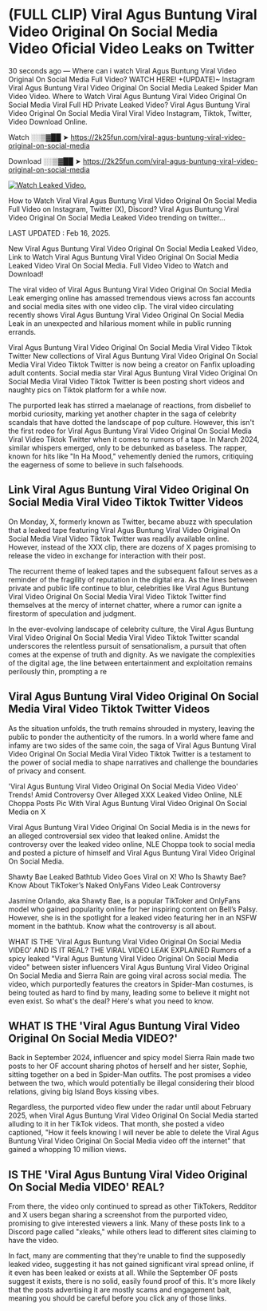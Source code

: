 # (FULL CLIP) Viral Agus Buntung Viral Video Original On Social Media Video Oficial Video Leaks on Twitter

30 seconds ago — Where can i watch Viral Agus Buntung Viral Video Original On Social Media Full Video? WATCH HERE! +(UPDATE)~ Instagram Viral Agus Buntung Viral Video Original On Social Media Leaked Spider Man Video Video. Where to Watch Viral Agus Buntung Viral Video Original On Social Media Viral Full HD Private Leaked Video? Viral Agus Buntung Viral Video Original On Social Media Viral Viral Video Instagram, Tiktok, Twitter, Video Download Online.

Watch ░░▒▓██ ➤ https://2k25fun.com/viral-agus-buntung-viral-video-original-on-social-media

Download ░░▒▓██ ➤ https://2k25fun.com/viral-agus-buntung-viral-video-original-on-social-media

[![Watch Leaked Video.](https://miro.medium.com/v2/resize:fit:828/format:webp/1*cilzJN44JGOrTw9NJCrNHA.gif "Watch Leaked Video")](https://2k25fun.com/viral-agus-buntung-viral-video-original-on-social-media)

How to Watch Viral Viral Agus Buntung Viral Video Original On Social Media Full Video on Instagram, Twitter (X), Discord? Viral Agus Buntung Viral Video Original On Social Media Leaked Video trending on twitter...

LAST UPDATED : Feb 16, 2025.

New Viral Agus Buntung Viral Video Original On Social Media Leaked Video, Link to Watch Viral Agus Buntung Viral Video Original On Social Media Leaked Video Viral On Social Media. Full Video Video to Watch and Download!

The viral video of Viral Agus Buntung Viral Video Original On Social Media Leak emerging online has amassed tremendous views across fan accounts and social media sites with one video clip. The viral video circulating recently shows Viral Agus Buntung Viral Video Original On Social Media Leak in an unexpected and hilarious moment while in public running errands.

Viral Agus Buntung Viral Video Original On Social Media Viral Video Tiktok Twitter New collections of Viral Agus Buntung Viral Video Original On Social Media Viral Video Tiktok Twitter is now being a creator on Fanfix uploading adult contents. Social media star Viral Agus Buntung Viral Video Original On Social Media Viral Video Tiktok Twitter is been posting short videos and naughty pics on Tiktok platform for a while now.

The purported leak has stirred a maelanage of reactions, from disbelief to morbid curiosity, marking yet another chapter in the saga of celebrity scandals that have dotted the landscape of pop culture. However, this isn't the first rodeo for Viral Agus Buntung Viral Video Original On Social Media Viral Video Tiktok Twitter when it comes to rumors of a tape. In March 2024, similar whispers emerged, only to be debunked as baseless. The rapper, known for hits like "In Ha Mood," vehemently denied the rumors, critiquing the eagerness of some to believe in such falsehoods.

## Link Viral Agus Buntung Viral Video Original On Social Media Viral Video Tiktok Twitter Videos

On Monday, X, formerly known as Twitter, became abuzz with speculation that a leaked tape featuring Viral Agus Buntung Viral Video Original On Social Media Viral Video Tiktok Twitter was readily available online. However, instead of the XXX clip, there are dozens of X pages promising to release the video in exchange for interaction with their post.

The recurrent theme of leaked tapes and the subsequent fallout serves as a reminder of the fragility of reputation in the digital era. As the lines between private and public life continue to blur, celebrities like Viral Agus Buntung Viral Video Original On Social Media Viral Video Tiktok Twitter find themselves at the mercy of internet chatter, where a rumor can ignite a firestorm of speculation and judgment.

In the ever-evolving landscape of celebrity culture, the Viral Agus Buntung Viral Video Original On Social Media Viral Video Tiktok Twitter scandal underscores the relentless pursuit of sensationalism, a pursuit that often comes at the expense of truth and dignity. As we navigate the complexities of the digital age, the line between entertainment and exploitation remains perilously thin, prompting a re

##  Viral Agus Buntung Viral Video Original On Social Media Viral Video Tiktok Twitter Videos

As the situation unfolds, the truth remains shrouded in mystery, leaving the public to ponder the authenticity of the rumors. In a world where fame and infamy are two sides of the same coin, the saga of Viral Agus Buntung Viral Video Original On Social Media Viral Video Tiktok Twitter is a testament to the power of social media to shape narratives and challenge the boundaries of privacy and consent.

'Viral Agus Buntung Viral Video Original On Social Media Video Video' Trends! Amid Controversy Over Alleged XXX Leaked Video Online, NLE Choppa Posts Pic With Viral Agus Buntung Viral Video Original On Social Media on X

Viral Agus Buntung Viral Video Original On Social Media is in the news for an alleged controversial sex video that leaked online. Amidst the controversy over the leaked video online, NLE Choppa took to social media and posted a picture of himself and Viral Agus Buntung Viral Video Original On Social Media.

Shawty Bae Leaked Bathtub Video Goes Viral on X! Who Is Shawty Bae? Know About TikToker’s Naked OnlyFans Video Leak Controversy

Jasmine Orlando, aka Shawty Bae, is a popular TikToker and OnlyFans model who gained popularity online for her inspiring content on Bell’s Palsy. However, she is in the spotlight for a leaked video featuring her in an NSFW moment in the bathtub. Know what the controversy is all about.

WHAT IS THE 'Viral Agus Buntung Viral Video Original On Social Media VIDEO' AND IS IT REAL? THE VIRAL VIDEO LEAK EXPLAINED Rumors of a spicy leaked "Viral Agus Buntung Viral Video Original On Social Media video" between sister influencers Viral Agus Buntung Viral Video Original On Social Media and Sierra Rain are going viral across social media. The video, which purportedly features the creators in Spider-Man costumes, is being touted as hard to find by many, leading some to believe it might not even exist. So what's the deal? Here's what you need to know.

## WHAT IS THE 'Viral Agus Buntung Viral Video Original On Social Media VIDEO?'

Back in September 2024, influencer and spicy model Sierra Rain made two posts to her OF account sharing photos of herself and her sister, Sophie, sitting together on a bed in Spider-Man outfits. The post promises a video between the two, which would potentially be illegal considering their blood relations, giving big Island Boys kissing vibes.

Regardless, the purported video flew under the radar until about February 2025, when Viral Agus Buntung Viral Video Original On Social Media started alluding to it in her TikTok videos. That month, she posted a video captioned, "How it feels knowing I will never be able to delete the Viral Agus Buntung Viral Video Original On Social Media video off the internet" that gained a whopping 10 million views.

## IS THE 'Viral Agus Buntung Viral Video Original On Social Media VIDEO' REAL?

From there, the video only continued to spread as other TikTokers, Redditor and X users began sharing a screenshot from the purported video, promising to give interested viewers a link. Many of these posts link to a Discord page called "xleaks," while others lead to different sites claiming to have the video.

In fact, many are commenting that they're unable to find the supposedly leaked video, suggesting it has not gained significant viral spread online, if it even has been leaked or exists at all. While the September OF posts suggest it exists, there is no solid, easily found proof of this. It's more likely that the posts advertising it are mostly scams and engagement bait, meaning you should be careful before you click any of those links.